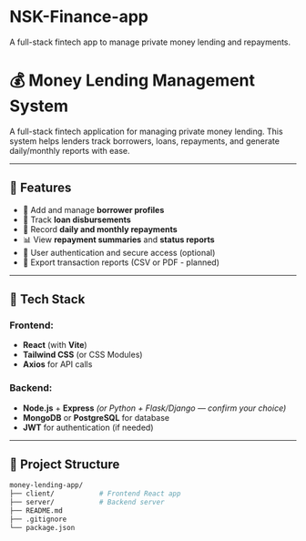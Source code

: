 # NSK-Finance-app
A full-stack fintech app to manage private money lending and repayments.

# 💰 Money Lending Management System

A full-stack fintech application for managing private money lending. This system helps lenders track borrowers, loans, repayments, and generate daily/monthly reports with ease.

---

## 🚀 Features

- 🧾 Add and manage **borrower profiles**
- 💸 Track **loan disbursements**
- 📅 Record **daily and monthly repayments**
- 📊 View **repayment summaries** and **status reports**
- 🔐 User authentication and secure access (optional)
- 📁 Export transaction reports (CSV or PDF - planned)

---

## 🧱 Tech Stack

### Frontend:
- **React** (with **Vite**)
- **Tailwind CSS** (or CSS Modules)
- **Axios** for API calls

### Backend:
- **Node.js** + **Express** *(or Python + Flask/Django — confirm your choice)*
- **MongoDB** or **PostgreSQL** for database
- **JWT** for authentication (if needed)

---

## 📂 Project Structure

```bash
money-lending-app/
├── client/           # Frontend React app
├── server/           # Backend server
├── README.md
├── .gitignore
└── package.json

